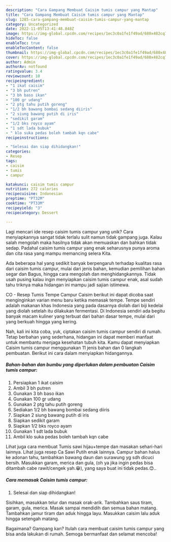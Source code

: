 ```yaml
---
description: "Cara Gampang Membuat Caisim tumis campur yang Mantap"
title: "Cara Gampang Membuat Caisim tumis campur yang Mantap"
slug: 1285-cara-gampang-membuat-caisim-tumis-campur-yang-mantap
category: Uncategorized
date: 2022-11-05T13:41:48.848Z
image: https://img-global.cpcdn.com/recipes/1ec3c0a1fe1f49ad/680x482cq70/caisim-tumis-campur-foto-resep-utama.jpg
hideToc: false
enableToc: true
enableTocContent: false
thumbnail: https://img-global.cpcdn.com/recipes/1ec3c0a1fe1f49ad/680x482cq70/caisim-tumis-campur-foto-resep-utama.jpg
cover: https://img-global.cpcdn.com/recipes/1ec3c0a1fe1f49ad/680x482cq70/caisim-tumis-campur-foto-resep-utama.jpg
author: Admin
authorAv: notfound
ratingvalue: 3.4
reviewcount: 10
recipeingredient:
- "1 ikat caisim"
- "3 bh putren"
- "3 bh baso ikan"
- "100 gr udang"
- "2 ptg tahu putih goreng"
- "1/2 bh bawang bombai sedang diiris"
- "2 siung bawang putih di iris"
- "sedikit garam"
- "1/2 bks royco ayam"
- "1 sdt lada bubuk"
- " klo suka pedas boleh tambah kqn cabe"
recipeinstructions:

- "Selesai dan siap dihidangkan!"
categories:
- Resep
tags:
- caisim
- tumis
- campur

katakunci: caisim tumis campur 
nutrition: 272 calories
recipecuisine: Indonesian
preptime: "PT32M"
cooktime: "PT33M"
recipeyield: "3"
recipecategory: Dessert

---
```





Lagi mencari ide resep caisim tumis campur yang unik? Cara menyiapkannya sangat tidak terlalu sulit namun tidak gampang juga. Kalau salah mengolah maka hasilnya tidak akan memuaskan dan bahkan tidak sedap. Padahal caisim tumis campur yang enak seharusnya punya aroma dan cita rasa yang mampu memancing selera Kita.





Ada beberapa hal yang sedikit banyak berpengaruh terhadap kualitas rasa dari caisim tumis campur, mulai dari jenis bahan, kemudian pemilihan bahan segar dan Bagus, hingga cara mengolah dan menghidangkannya. Tidak usah pusing kalau ingin menyiapkan caisim tumis campur enak,      asal sudah tahu triknya maka hidangan ini mampu jadi sajian istimewa.














CO - Resep Tumis Tempe Campur Caisim berikut ini dapat dicoba saat menginginkan varian menu baru ketika memasak tempe. Tempe sendiri adalah makanan khas Indonesia yang pada dasarnya diolah dari biji kedelai yang diolah setelah itu dilakukan fermentasi. Di Indonesia sendiri ada begitu banyak macam kuliner yang terbuat dari bahan dasar tempe, mulai dari yang berkuah hingga yang kering.






Nah, kali ini kita coba, yuk, ciptakan caisim tumis campur sendiri di rumah. Tetap berbahan yang sederhana, hidangan ini dapat memberi manfaat untuk membantu menjaga kesehatan tubuh kita. Kamu dapat menyiapkan Caisim tumis campur menggunakan 11 jenis bahan dan 0 langkah pembuatan. Berikut ini cara dalam menyiapkan hidangannya.

<!--inarticleads1-->

##### Bahan-bahan dan bumbu yang diperlukan dalam pembuatan Caisim tumis campur:

1. Persiapkan 1 ikat caisim
1. Ambil 3 bh putren
1. Gunakan 3 bh baso ikan
1. Gunakan 100 gr udang
1. Gunakan 2 ptg tahu putih goreng
1. Sediakan 1/2 bh bawang bombai sedang diiris
1. Siapkan 2 siung bawang putih di iris
1. Siapkan sedikit garam
1. Siapkan 1/2 bks royco ayam
1. Gunakan 1 sdt lada bubuk
1. Ambil  klo suka pedas boleh tambah kqn cabe


Lihat juga cara membuat Tumis sawi hijau+tempe dan masakan sehari-hari lainnya. Lihat juga resep Ca Sawi Putih enak lainnya. Campur bahan halus ke adonan tahu, tambahkan bawang daun dan surawung yg sdh dicuci bersih. Masukkan garam, merica dan gula, (oh ya jika ingin pedas bisa ditambah cabe rawit/cengek yah.😁), yang saya buat ini tidak pedas.😊.. 

<!--inarticleads2-->

##### Cara memasak Caisim tumis campur:


1. Selesai dan siap dihidangkan!

Sisihkan, masukkan telur dan masak orak-arik. Tambahkan saus tiram, garam, gula, merica. Masak sampai mendidih dan semua bahan matang. Tambahkan jamur tiram dan aduk hingga layu. Masukkan caisim lalu aduk hingga setengah matang. 

Bagaimana? Gampang kan? Itulah cara membuat caisim tumis campur yang bisa anda lakukan di rumah. Semoga bermanfaat dan selamat mencoba!
